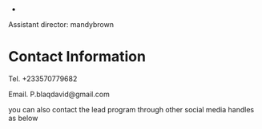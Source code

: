 
- 
<!DOCTYPE html>
<html>
<head>
  <title>Contact Information</title>
</head>
<body>
<p>Assistant director: mandybrown</p>

<h1>Contact Information</h1>
<p>Tel. +233570779682</p>
<p>Email. P.blaqdavid@gmail.com</p>
<p font-family: bold;>you can also contact the lead program through other social media handles as below</p>
<p><src img="https//:halfmoon.jpg.com</p>
<p font-family:times new roman;>phizzyblaq is ready to fit in as faster as possible</p>

</body>
</html>
<iPhone 6s>
<p>log in through the first half</p>
